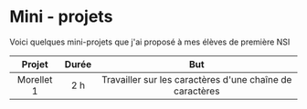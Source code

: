 # Mini - projets

Voici quelques mini-projets que j'ai proposé à mes élèves de première NSI




|Projet|Durée|But|
|:--:|:--:|:--:|
|Morellet 1| 2 h | Travailler sur les caractères d'une chaîne de caractères 
